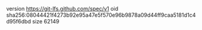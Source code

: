 version https://git-lfs.github.com/spec/v1
oid sha256:08044421f4273b92e95a47e5f570e96b9878a09d44ff9caa5181d1c4d95f6dbd
size 62149
